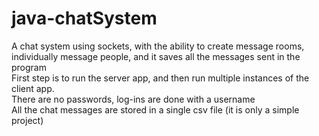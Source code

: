 # java-chatSystem
A chat system using sockets, with the ability to create message rooms, individually message people, and it saves all the messages sent in the program  
First step is to run the server app, and then run multiple instances of the client app.  
There are no passwords, log-ins are done with a username  
All the chat messages are stored in a single csv file (it is only a simple project)  
